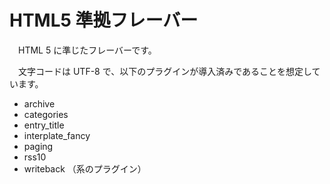 # HTML5 準拠フレーバー

　HTML 5 に準じたフレーバーです。

　文字コードは UTF-8 で、以下のプラグインが導入済みであることを想定しています。

* archive
* categories
* entry_title
* interplate_fancy
* paging
* rss10
* writeback （系のプラグイン）
